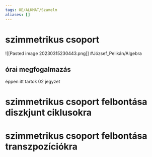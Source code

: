 ```yaml
---
tags: OE/ALKMAT/Szamelm 
aliases: []
---
```

# szimmetrikus csoport
![[Pasted image 20230315230443.png]]
#József_Pelikán/Algebra 
## órai megfogalmazás
éppen itt tartok 02 jegyzet
# szimmetrikus csoport felbontása diszkjunt ciklusokra

# szimmetrikus csoport felbontása transzpozíciókra